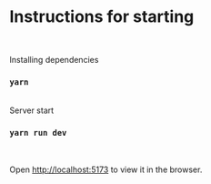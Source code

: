 # Instructions for starting
<br/>

Installing dependencies

### `yarn`

<br/>
Server start

### `yarn run dev`

<br/>

Open [http://localhost:5173](http://localhost:5173) to view it in the browser.
<br/><br/>